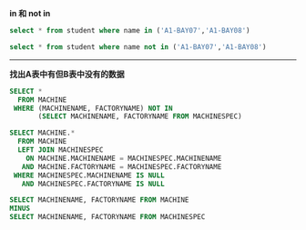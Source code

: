 
**in 和 not in**

```sql
select * from student where name in ('A1-BAY07','A1-BAY08')
```

```sql
select * from student where name not in ('A1-BAY07','A1-BAY08')
```

------------


**找出A表中有但B表中没有的数据**

```sql
SELECT *
  FROM MACHINE
 WHERE (MACHINENAME, FACTORYNAME) NOT IN
       (SELECT MACHINENAME, FACTORYNAME FROM MACHINESPEC)
```

```sql
SELECT MACHINE.*
  FROM MACHINE
  LEFT JOIN MACHINESPEC
    ON MACHINE.MACHINENAME = MACHINESPEC.MACHINENAME
   AND MACHINE.FACTORYNAME = MACHINESPEC.FACTORYNAME
 WHERE MACHINESPEC.MACHINENAME IS NULL
   AND MACHINESPEC.FACTORYNAME IS NULL
```

```sql
SELECT MACHINENAME, FACTORYNAME FROM MACHINE
MINUS
SELECT MACHINENAME, FACTORYNAME FROM MACHINESPEC
```